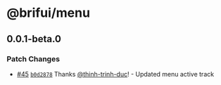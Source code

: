 # @brifui/menu

## 0.0.1-beta.0

### Patch Changes

- [#45](https://github.com/brifui-org/brif-ui/pull/45) [`b0d2878`](https://github.com/brifui-org/brif-ui/commit/b0d28780cb073535f5c72d9a807721a3ef93f832) Thanks [@thinh-trinh-duc](https://github.com/thinh-trinh-duc)! - Updated menu active track
